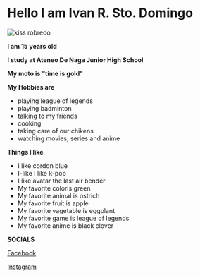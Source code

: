 # Hello I am Ivan R. Sto. Domingo
![kiss robredo](https://user-images.githubusercontent.com/102655245/162732847-7a85fbe9-67a5-46d8-8c51-eaf126ba025d.jpg)

**I am 15 years old**

**I study at Ateneo De Naga Junior High School**

**My moto is "time is gold"**

**My Hobbies are**
- playing league of legends
- playing badminton
- talking to my friends
- cooking 
- taking care of our chikens
- watching movies, series and anime

**Things I like**
- I like cordon blue
- I-like I like k-pop
- I like avatar the last air bender
- My favorite coloris green 
- My favorite animal is ostrich 
- My favorite fruit is apple
- My favorite vagetable is eggplant 
- My favorite game is league of legends
- My favorite anime is black clover

**SOCIALS**

[Facebook](https://www.facebook.com/ivanresocostodomingo)

[Instagram](https://www.instagram.com/ivanstodomingo24/)





                                                   

